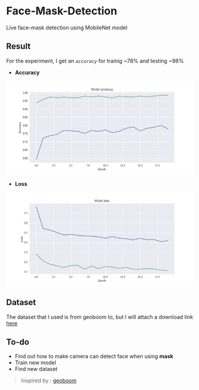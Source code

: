 # Face-Mask-Detection

Live face-mask detection using MobileNet model

## Result 
For the experiment, I get an *`accuracy`* for trainig ~78% and testing ~98%
- **Accuracy**
<img src="/accuracy.png" width="500">

- **Loss**
<img src="/loss.png" width="500">

## Dataset
The dataset that I used is from geoboom to, but I will attach a download link [here](https://drive.google.com/drive/folders/1OGnsfAtcwghg50Jm-nb0B19ffaUoZeus?usp=sharing)

## To-do
- Find out how to make camera can detect face when using **mask**
- Train new model
- Find new dataset


> Inspired by : [geoboom](https://github.com/geoboom/facemask-workshop)
